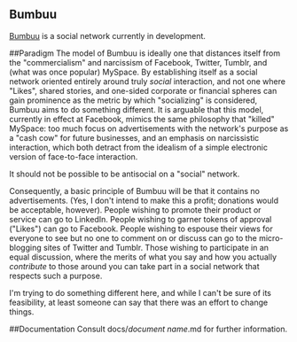 Bumbuu
--------------------------------

[Bumbuu](http://bumbuu.com) is a social network currently in development.

##Paradigm
The model of Bumbuu is ideally one that distances itself from the "commercialism" and narcissism of Facebook, Twitter, Tumblr, and (what was once popular) MySpace. By establishing itself as a social network oriented entirely around truly *social* interaction, and not one where "Likes", shared stories, and one-sided corporate or financial spheres can gain prominence as the metric by which "socializing" is considered, Bumbuu aims to do something different. It is arguable that this model, currently in effect at Facebook, mimics the same philosophy that "killed" MySpace: too much focus on advertisements with the network's purpose as a "cash cow" for future businesses, and an emphasis on narcissistic interaction, which both detract from the idealism of a simple electronic version of face-to-face interaction.


It should not be possible to be antisocial on a "social" network.
 

Consequently, a basic principle of Bumbuu will be that it contains no advertisements. (Yes, I don't intend to make this a profit; donations would be acceptable, however). People wishing to promote their product or service can go to LinkedIn. People wishing to garner tokens of approval ("Likes") can go to Facebook. People wishing to espouse their views for everyone to see but no one to comment on or discuss can go to the micro-blogging sites of Twitter and Tumblr. Those wishing to participate in an equal discussion, where the merits of what you say and how you actually *contribute* to those around you can take part in a social network that respects such a purpose.


I'm trying to do something different here, and while I can't be sure of its feasibility, at least someone can say that there was an effort to change things.

##Documentation
Consult docs/*document name*.md for further information.
